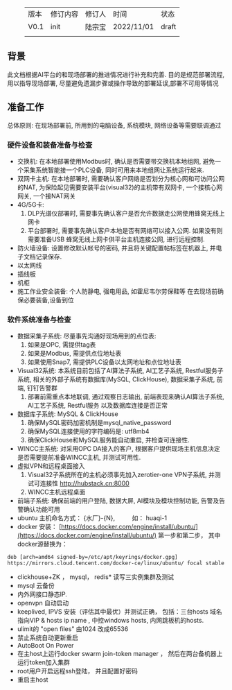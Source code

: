 <figure class="table op-uc-figure_align-center op-uc-figure"><table class="op-uc-table"><tbody><tr class="op-uc-table--row"><td class="op-uc-p op-uc-table--cell">版本</td><td class="op-uc-p op-uc-table--cell">修订内容</td><td class="op-uc-p op-uc-table--cell">修订人</td><td class="op-uc-p op-uc-table--cell">时间</td><td class="op-uc-p op-uc-table--cell">状态</td></tr><tr class="op-uc-table--row"><td class="op-uc-p op-uc-table--cell">V0.1</td><td class="op-uc-p op-uc-table--cell">init</td><td class="op-uc-p op-uc-table--cell">陆宗宝</td><td class="op-uc-p op-uc-table--cell">2022/11/01</td><td class="op-uc-p op-uc-table--cell">draft</td></tr><tr class="op-uc-table--row"><td class="op-uc-p op-uc-table--cell"></td><td class="op-uc-p op-uc-table--cell"></td><td class="op-uc-p op-uc-table--cell"></td><td class="op-uc-p op-uc-table--cell"></td><td class="op-uc-p op-uc-table--cell"></td></tr></tbody></table></figure>

##   

## 背景

此文档根据AI平台的和现场部署的推进情况进行补充和完善. 目的是规范部署流程, 用以指导现场部署, 尽量避免遗漏步骤或操作导致的部署延误,部署不可用等情况

## 准备工作

总体原则: 在现场部署前, 所用到的电脑设备, 系统模块, 网络设备等需要联调通过

### 硬件设备和装备准备与检查

*   交换机: 在本地部署使用Modbus时, 确认是否需要带交换机本地组网, 避免一个采集系统智能接一个PLC设备, 同时可用来本地组网让系统运行起来.
*   双网卡主机: 在本地部署时, 需要确认客户网络是否划分为核心网和可访问公网的NAT, 为保险起见需要安装平台(visual32)的主机带有双网卡, 一个接核心网网关, 一个接NAT网关
*   4G/5G卡:
    1.  DLP光谱仪部署时, 需要事先确认客户是否允许数据走公网使用蜂窝无线上网卡
    2.  平台部署时, 需要事先确认客户本地是否有网络可以接入公网. 如果没有则需要准备USB 蜂窝无线上网卡供平台主机连接公网, 进行远程控制.
*   防火墙设备: 设置修改默认帐号的密码, 并且将关键配置帖标签在机器上, 并电子文档记录保存.
*   以太网线
*   插线板
*   机柜
*   施工作业安全装备: 个人防静电, 强电用品, 如霍尼韦尔劳保鞋等 在去现场前确保必要装备,设备到位

### 软件系统准备与检查

*   数据采集子系统: 尽量事先沟通好现场用到的点位表:
    1.  如果是OPC, 需提供tag表
    2.  如果是Modbus, 需提供点位地址表
    3.  如果使用Snap7, 需提供PLC设备以太网地址和点位地址表
*   Visual32系统: 本系统目前包括了AI算法子系统, AI工艺子系统, Restful服务子系统, 相关的外部子系统有数据库(MySQL, ClickHouse), 数据采集子系统, 前端, 钉钉告警群
    1.  部署前需重点本地联调, 通过观察日志输出, 前端表现来确认AI算法子系统, AI工艺子系统, Restful服务 以及数据库连接是否正常
*   数据库子系统: MySQL &amp; ClickHouse
    1.  确保MySQL密码加密机制是mysql\_native\_password
    2.  确保MySQL连接使用的字符编码是: utf8mb4
    3.  确保ClickHouse和MySQL服务能自动重启, 并检查可连接性.
*   WINCC主系统: 对采用OPC DA接入的客户, 根据客户提供现场主机信息决定是否需要提前准备WINCC主机, 并测试可用性.
*   虚拟VPN和远程桌面接入
    1.  Visual32子系统所在的主机必须事先加入zerotier-one VPN子系统, 并测试可连接性 http://hubstack.cn:8000
    2.  WINCC主机远程桌面
*   前端子系统: 确保前端的用户登陆, 数据大屏, AI模块及模块控制功能, 告警及告警确认功能可用
*   ubuntu 主机命名方式： {水厂}-{N},          如： huaqi-1
*   docker 安装： [https://docs.docker.com/engine/install/ubuntu/](https://docs.docker.com/engine/install/ubuntu/) 第一步和第二步， 其中docker源替换为：

```text
deb [arch=amd64 signed-by=/etc/apt/keyrings/docker.gpg] https://mirrors.cloud.tencent.com/docker-ce/linux/ubuntu/ focal stable
```

*   clickhouse+ZK ， mysql， redis\* 读写三实例集群及测试
*   mysql 云备份
*   内外网接口静态IP.
*   openvpn 自动启动
*   keeplived, IPVS 安装（评估其中最优）并测试正确， 包括：三台hosts 域名指向VIP &amp; hosts ip name , 中控windows hosts, 内网跳板机的hosts.
*   ulimit的 &quot;open files&quot; 由1024 改成65536
*   禁止系统自动更新重启
*   AutoBoot On Power
*   在主host上运行docker swarm join-token manager ， 然后在两台备机器上运行token加入集群
*   root用户开启远程ssh登陆， 并且配置好密码
*   重启主host